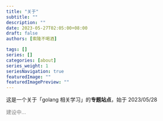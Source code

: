 ```yaml
---
title: "关于"
subtitle: ""
description: ""
date: 2023-05-27T02:05:00+08:00
draft: false
authors: [索隆不喝酒]

tags: []
series: []
categories: [about]
series_weight: 1
seriesNavigation: true
featuredImage: ""
featuredImagePreview: ""
---
```

<!--more-->


这是一个关于「golang 相关学习」的**专题站点**，始于 2023/05/28

<font color=grey>建设中...</font>